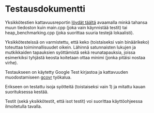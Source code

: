 # Testausdokumentti

Yksikkötestien kattavuusreportin [löydät täältä](https://app.codecov.io/gh/Yytsi/labcomp/tree/main/src) avaamalla minkä tahansa
muun tiedoston kuin main.cpp (joka vain käynnistää testit) tai heap_benchmarking.cpp (joka suorittaa suuria testejä lokaalisti).

Yksikkötesteissä on varmistettu, että keko (toistaiseksi vain binäärikeko) toteuttaa toiminnallisuudet oikein.
Lähinnä satunnaisten lukujen ja mutkikkaiden tapauksien syöttämistä sekä reunatapauksia, joissa esimerkiksi
tyhjästä keosta koitetaan ottaa minimi (jonka pitäisi nostaa virhe).

Testaukseen on käytetty Google Test kirjastoa ja kattavuuden muodostamiseen [gcovr](https://gcovr.com/en/stable/) työkalua.

Erikseen on testattu isoja syötteitä (toistaiseksi vain 1) ja mitattu kauan suorituksessa kestää.

Testit (sekä yksikkötestit, että isot testit) voi suorittaa käyttöohjeessa ilmoitetulla tavalla.
